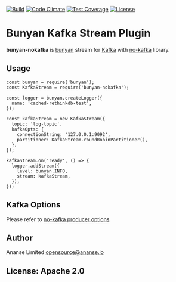 [![Build](https://travis-ci.org/ananseio/bunyan-nokafka.svg)](https://travis-ci.org/ananseio/bunyan-nokafka)
[![Code Climate](https://codeclimate.com/github/ananseio/bunyan-nokafka/badges/gpa.svg)](https://codeclimate.com/github/ananseio/bunyan-nokafka)
[![Test Coverage](https://codeclimate.com/github/ananseio/bunyan-nokafka/badges/coverage.svg)](https://codeclimate.com/github/ananseio/bunyan-nokafka/coverage)
[![License](http://img.shields.io/:license-apache-blue.svg)](http://www.apache.org/licenses/LICENSE-2.0.html)

# Bunyan Kafka Stream Plugin
**bunyan-nokafka** is [bunyan](https://github.com/trentm/node-bunyan) stream for [Kafka](http://kafka.apache.org/) with [no-kafka](https://www.npmjs.com/package/no-kafka) library.

## Usage
```
const bunyan = require('bunyan');
const KafkaStream = require('bunyan-nokafka');

const logger = bunyan.createLogger({
  name: 'cached-rethinkdb-test',
});

const kafkaStream = new KafkaStream({
  topic: 'log-topic',
  kafkaOpts: {
    connectionString: '127.0.0.1:9092',
    partitioner: KafkaStream.roundRobinPartitioner(),
  },
});

kafkaStream.on('ready', () => {
  logger.addStream({
    level: bunyan.INFO,
    stream: kafkaStream,
  });
});
```

## Kafka Options
Please refer to [no-kafka producer options](https://www.npmjs.com/package/no-kafka#producer-options)

## Author
Ananse Limited <opensource@ananse.io>

## License: Apache 2.0
